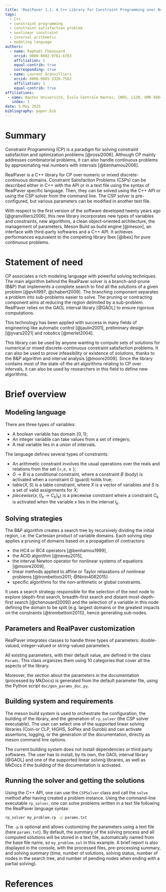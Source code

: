 ```yaml
---
title: 'RealPaver 1.1: A C++ Library for Constraint Programming over Numeric or Mixed Discrete-Continuous Domains'
tags:
  - C++
  - constraint programming
  - constraint satisfaction problem
  - nonlinear constraint
  - interval arithmetic
  - modeling language
authors:
  - name: Raphaël Chenouard
    orcid: 0000-0002-9761-6703
    affiliation: 1
    equal-contrib: true
    corresponding: true
  - name: Laurent Granvilliers
    orcid: 0000-0003-3320-7502
    affiliation: 1
    equal-contrib: true
affiliations:
 - name: Nantes Université, École Centrale Nantes, CNRS, LS2N, UMR 6004, Nantes, France
   index: 1
date: 5 May 2025
bibliography: paper.bib
---
```


# Summary

Constraint Programming (CP) is a paradigm for solving constraint satisfaction and optimization problems [@rossi2006]. Although CP mainly addresses combinatorial problems, it can also handle continuous problems by approximating real numbers with intervals [@benhamou2006]. 

RealPaver is a C++ library for CP over numeric or mixed discrete-continuous domains. Constraint Satisfaction Problems (CSPs) can be described either in C++ with the API or in a text file using the syntax of RealPaver specific language.  Then, they can be solved using the C++ API or using the CSP solver from the command line. The CSP solver is pre-configured, but various parameters can be modified in another text file.

With respect to the first version of the software developed twenty years ago [@granvilliers2006], this new library incorporates new types of variables and constraints, new algorithms, a clean object-oriented architecture, the management of parameters, Meson Build as build engine [@meson], an interface with third-party softwares and a C++ API. It achieves performances equivalent to the competing library Ibex [@ibex] for pure continuous problems.

# Statement of need

CP associates a rich modeling language with powerful solving techniques. The main algorithm behind the RealPaver solver is a branch-and-prune (B&P) that implements a complete search to find all the solutions of a given problem [@pvh1997; @chabert2009]. The branching component separates a problem into sub-problems easier to solve. The pruning or contracting component aims at reducing the region delimited by a sub-problem. RealPaver relies on the GAOL interval library [@GAOL] to ensure rigorous computations.

This technology has been applied with success in many fields of engineering like automatic control [@jaulin2001], preliminary design [@yvars2021] and robotics [@merlet2004].

This library can be used by anyone wanting to compute sets of solutions for numerical or mixed discrete-continuous constraint satisfaction problems. It can also be used to prove infeasibility or existence of solutions, thanks to the B\&P algorithm and interval analysis [@moore2009].
Since the library contains most of the state-of-the art algorithms relating to CP over intervals, it can also be used by researchers in this field to define new algorithms.


# Brief overview

## Modeling language

There are three types of variables:

* A boolean variable has domain $\{0, 1\}$;
* An integer variable can take values from a set of integers;
* A real variable lies in a union of intervals.

The language defines several types of constraints:

* An arithmetic constraint involves the usual operations over the reals and relations from the set $\{=, \leq, \geq\}$;
* $G\to B$ is a conditional constraint, where a constraint $B$ (body) is activated when a constraint $G$ (guard) holds true;
* $table(X, S)$ is a table constraint, where $X$ is a vector of variables and $S$ is a set of valid assignments for $X$;
* $piecewise(x, \{I_k\to C_k\}_{k})$ is a piecewise constraint where a constraint $C_k$ is activated when the variable $x$ lies in the interval $I_k$.

## Solving strategies

The B&P algorithm creates a search tree by recursively dividing the initial region, i.e. the Cartesian product of variable domains. Each solving step applies a pruning of domains based on a propagation of contractors:

- the HC4 or BC4 operators [@benhamou1999],
- the ACID algorithm [@neveu2015],
- the interval Newton operator for nonlinear systems of equations [@moore2009],
- linear methods applied to affine or Taylor relaxations of nonlinear problems [@trombettoni2011; @Ninin40R2015]
- specific algorithms for the non-arithmetic or global constraints.

It uses a search strategy responsible for the selection of the next node to explore (depth-first search, breadth-first search and distant-most-depth-first search [@chenouard2009]) and the selection of a variable in this node defining the domain to be split (e.g. largest domains or the greatest impacts on the constraints [@trombettoni2011]), hence generating sub-nodes.


## Parameters and RealPaver customization

RealPaver integrates classes to handle three types of parameters: double-valued, integer-valued or string-valued parameters.

All existing parameters, with their default value, are defined in the class `Params`.
This class organizes them using 10 categories that cover all the aspects of the library.

Moreover, the section about the parameters in the documentation (processed by MkDocs) is generated from the default parameter file, using the Python script `doc/gen_params_doc.py`.


## Building system and requirements

The meson build system is used to orchestrate the configuration, the building of the library, and the generation of `rp_solver` (the CSP solver executable). The user can select one of the supported linear solving libraries (Coin-or CLP, HiGHS, SoPlex and Gurobi) and can activate assertions, logging, or the generation of the documentation, directly as meson command line options.

The current building system does not install dependencies or third party softwares. The user has to install, by its own, the GAOL interval library [@GAOL] and one of the supported linear solving libraries, as well as MkDocs if the building of the documentation is activated.


## Running the solver and getting the solutions

Using the C++ API, one can use the `CSPSolver` class and call the `solve` method after having created a problem instance. Using the command-line executable `rp_solver`, one can solve problems written in a text file following the RealPaver language syntax: 

```bash
rp_solver my_problem.rp -p params.txt
```

The `-p` is optional and allows customizing the parameters using a text file (here `params.txt`). By default, the summary of the solving process and all computed solutions will be stored in a text file, automatically named from the base file name, so `my_problem.sol` in this example. A brief report is also displayed in the console, with the processed files, pre-processing summary, and solving summary (time, number of solutions, solving status, number of nodes in the search tree, and number of pending nodes when ending with a partial solving).


# References
